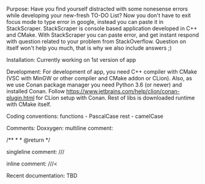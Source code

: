 Purpose:
  Have you find yourself distracted with some nonesense errors while developing your new-fresh TO-DO List?
  Now you don't have to exit focus mode to type error in google, instead you can paste it in StackScraper.
  StackScraper is console based application developed in C++ and CMake.
  With StackScraper you can paste error, and get instant respond with question related to your problem from StackOverflow.
  Question on itself won't help you much, that is why we also include answers ;)

Installation:
  Currently working on 1st version of app

Development:
  For development of app, you need C++ compiler with CMake (VSC with MinGW or other compiler and CMake addon or CLion).
  Also, as we use Conan package manager you need Python 3.6 (or newer) and installed Conan. Follow https://www.jetbrains.com/help/clion/conan-plugin.html for CLion setup with Conan.
  Rest of libs is downloaded runtime with CMake itself.

Coding conventions:
  functions - PascalCase
  rest - camelCase

Comments:
  Doxxygen:
  multiline comment:
  
   /**
    * 
    *  @return 
    */

  singleline comment:
  ///

  inline comment:
  ///<

Recent documentation:
TBD
